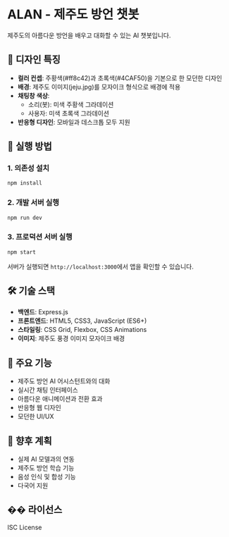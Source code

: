 # ALAN - 제주도 방언 챗봇

제주도의 아름다운 방언을 배우고 대화할 수 있는 AI 챗봇입니다.

## 🎨 디자인 특징

- **컬러 컨셉**: 주황색(#ff8c42)과 초록색(#4CAF50)을 기본으로 한 모던한 디자인
- **배경**: 제주도 이미지(jeju.jpg)를 모자이크 형식으로 배경에 적용
- **채팅창 색상**:
  - 소리(봇): 미색 주황색 그라데이션
  - 사용자: 미색 초록색 그라데이션
- **반응형 디자인**: 모바일과 데스크톱 모두 지원

## 🚀 실행 방법

### 1. 의존성 설치
```bash
npm install
```

### 2. 개발 서버 실행
```bash
npm run dev
```

### 3. 프로덕션 서버 실행
```bash
npm start
```

서버가 실행되면 `http://localhost:3000`에서 앱을 확인할 수 있습니다.

## 🛠️ 기술 스택

- **백엔드**: Express.js
- **프론트엔드**: HTML5, CSS3, JavaScript (ES6+)
- **스타일링**: CSS Grid, Flexbox, CSS Animations
- **이미지**: 제주도 풍경 이미지 모자이크 배경

## 📱 주요 기능

- 제주도 방언 AI 어시스턴트와의 대화
- 실시간 채팅 인터페이스
- 아름다운 애니메이션과 전환 효과
- 반응형 웹 디자인
- 모던한 UI/UX

## 🎯 향후 계획

- 실제 AI 모델과의 연동
- 제주도 방언 학습 기능
- 음성 인식 및 합성 기능
- 다국어 지원

## �� 라이선스

ISC License

